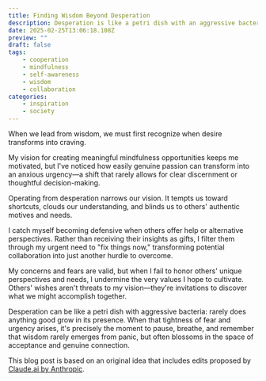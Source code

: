 ```yaml
---
title: Finding Wisdom Beyond Desperation
description: Desperation is like a petri dish with an aggressive bacteria
date: 2025-02-25T13:06:18.108Z
preview: ""
draft: false
tags:
    - cooperation
    - mindfulness
    - self-awareness
    - wisdom
    - collaboration
categories:
    - inspiration
    - society
---
```

When we lead from wisdom, we must first recognize when desire transforms into craving.

My vision for creating meaningful mindfulness opportunities keeps me motivated, but I've noticed how easily genuine passion can transform into an anxious urgency—a shift that rarely allows for clear discernment or thoughtful decision-making.

Operating from desperation narrows our vision. It tempts us toward shortcuts, clouds our understanding, and blinds us to others' authentic motives and needs.

I catch myself becoming defensive when others offer help or alternative perspectives. Rather than receiving their insights as gifts, I filter them through my urgent need to "fix things now," transforming potential collaboration into just another hurdle to overcome.

My concerns and fears are valid, but when I fail to honor others' unique perspectives and needs, I undermine the very values I hope to cultivate. Others' wishes aren't threats to my vision—they're invitations to discover what we might accomplish together.

Desperation can be like a petri dish with aggressive bacteria: rarely does anything good grow in its presence. When that tightness of fear and urgency arises, it's precisely the moment to pause, breathe, and remember that wisdom rarely emerges from panic, but often blossoms in the space of acceptance and genuine connection.

This blog post is based on an original idea that includes edits proposed by [Claude.ai by Anthropic](https://claude.ai).